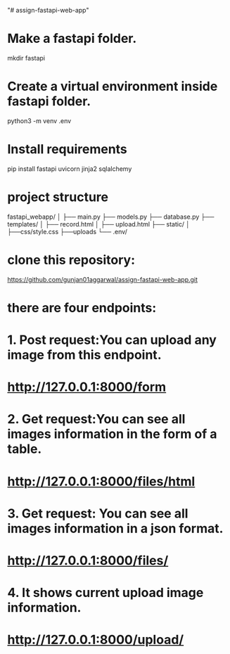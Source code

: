 "# assign-fastapi-web-app" 

# Make a fastapi folder.
 mkdir fastapi
# Create a virtual environment inside fastapi folder.
 python3 -m venv .env

# Install requirements
pip install fastapi uvicorn jinja2 sqlalchemy

# project structure
fastapi_webapp/
│
├── main.py
├── models.py
├── database.py
├── templates/
│   ├── record.html
│   ├── upload.html
├── static/
│   ├──css/style.css
    ├──uploads
└── .env/

# clone this repository:
https://github.com/gunjan01aggarwal/assign-fastapi-web-app.git


# there are four endpoints:
# 1. Post request:You can upload any image from  this endpoint.
#   http://127.0.0.1:8000/form

# 2. Get request:You can see all images information in the form of a table.
#  http://127.0.0.1:8000/files/html 

# 3. Get request: You can see all images information in a json format.
# http://127.0.0.1:8000/files/

# 4. It shows current upload image information.
# http://127.0.0.1:8000/upload/


